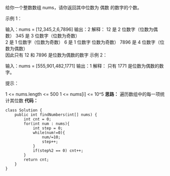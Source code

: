 
给你一个整数数组 nums，请你返回其中位数为 偶数 的数字的个数。

示例 1：

输入：nums = [12,345,2,6,7896]
输出：2
解释：
12 是 2 位数字（位数为偶数） 
345 是 3 位数字（位数为奇数）  
2 是 1 位数字（位数为奇数） 
6 是 1 位数字 位数为奇数） 
7896 是 4 位数字（位数为偶数）  
因此只有 12 和 7896 是位数为偶数的数字
示例 2：

输入：nums = [555,901,482,1771]
输出：1 
解释： 
只有 1771 是位数为偶数的数字。
 

提示：

1 <= nums.length <= 500
1 <= nums[i] <= 10^5
**思路：**
	遍历数组中的每一项统计其位数
**代码：**
```
class Solution {
    public int findNumbers(int[] nums) {
        int cnt = 0;
        for(int num : nums){
            int step = 0;
            while(num!=0){
                num/=10;
                step++;
            }
            if(step%2 == 0) cnt++;
        }
        return cnt;
    }
}
```
